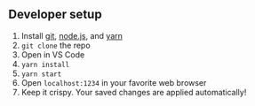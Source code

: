 ## Developer setup
1. Install [git](https://git-scm.com/downloads), [node.js](https://nodejs.org/en/download/), and [yarn](https://classic.yarnpkg.com/en/docs/install)
2. `git clone` the repo
3. Open in VS Code
4. `yarn install`
5. `yarn start`
6. Open `localhost:1234` in your favorite web browser
7. Keep it crispy. Your saved changes are applied automatically!
